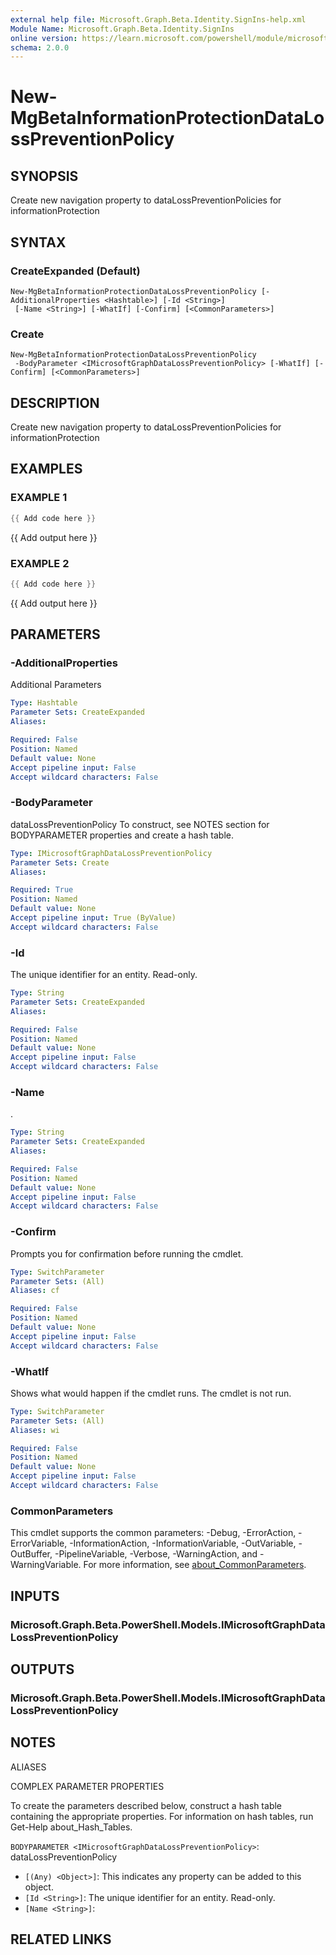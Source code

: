 ```yaml
---
external help file: Microsoft.Graph.Beta.Identity.SignIns-help.xml
Module Name: Microsoft.Graph.Beta.Identity.SignIns
online version: https://learn.microsoft.com/powershell/module/microsoft.graph.beta.identity.signins/new-mgbetainformationprotectiondatalosspreventionpolicy
schema: 2.0.0
---
```


# New-MgBetaInformationProtectionDataLossPreventionPolicy

## SYNOPSIS
Create new navigation property to dataLossPreventionPolicies for informationProtection

## SYNTAX

### CreateExpanded (Default)
```
New-MgBetaInformationProtectionDataLossPreventionPolicy [-AdditionalProperties <Hashtable>] [-Id <String>]
 [-Name <String>] [-WhatIf] [-Confirm] [<CommonParameters>]
```

### Create
```
New-MgBetaInformationProtectionDataLossPreventionPolicy
 -BodyParameter <IMicrosoftGraphDataLossPreventionPolicy> [-WhatIf] [-Confirm] [<CommonParameters>]
```

## DESCRIPTION
Create new navigation property to dataLossPreventionPolicies for informationProtection

## EXAMPLES

### EXAMPLE 1
```powershell
{{ Add code here }}
```

{{ Add output here }}

### EXAMPLE 2
```powershell
{{ Add code here }}
```

{{ Add output here }}

## PARAMETERS

### -AdditionalProperties
Additional Parameters

```yaml
Type: Hashtable
Parameter Sets: CreateExpanded
Aliases:

Required: False
Position: Named
Default value: None
Accept pipeline input: False
Accept wildcard characters: False
```

### -BodyParameter
dataLossPreventionPolicy
To construct, see NOTES section for BODYPARAMETER properties and create a hash table.

```yaml
Type: IMicrosoftGraphDataLossPreventionPolicy
Parameter Sets: Create
Aliases:

Required: True
Position: Named
Default value: None
Accept pipeline input: True (ByValue)
Accept wildcard characters: False
```

### -Id
The unique identifier for an entity.
Read-only.

```yaml
Type: String
Parameter Sets: CreateExpanded
Aliases:

Required: False
Position: Named
Default value: None
Accept pipeline input: False
Accept wildcard characters: False
```

### -Name
.

```yaml
Type: String
Parameter Sets: CreateExpanded
Aliases:

Required: False
Position: Named
Default value: None
Accept pipeline input: False
Accept wildcard characters: False
```

### -Confirm
Prompts you for confirmation before running the cmdlet.

```yaml
Type: SwitchParameter
Parameter Sets: (All)
Aliases: cf

Required: False
Position: Named
Default value: None
Accept pipeline input: False
Accept wildcard characters: False
```

### -WhatIf
Shows what would happen if the cmdlet runs.
The cmdlet is not run.

```yaml
Type: SwitchParameter
Parameter Sets: (All)
Aliases: wi

Required: False
Position: Named
Default value: None
Accept pipeline input: False
Accept wildcard characters: False
```

### CommonParameters
This cmdlet supports the common parameters: -Debug, -ErrorAction, -ErrorVariable, -InformationAction, -InformationVariable, -OutVariable, -OutBuffer, -PipelineVariable, -Verbose, -WarningAction, and -WarningVariable. For more information, see [about_CommonParameters](http://go.microsoft.com/fwlink/?LinkID=113216).

## INPUTS

### Microsoft.Graph.Beta.PowerShell.Models.IMicrosoftGraphDataLossPreventionPolicy
## OUTPUTS

### Microsoft.Graph.Beta.PowerShell.Models.IMicrosoftGraphDataLossPreventionPolicy
## NOTES

ALIASES

COMPLEX PARAMETER PROPERTIES

To create the parameters described below, construct a hash table containing the appropriate properties. For information on hash tables, run Get-Help about_Hash_Tables.


`BODYPARAMETER <IMicrosoftGraphDataLossPreventionPolicy>`: dataLossPreventionPolicy
  - `[(Any) <Object>]`: This indicates any property can be added to this object.
  - `[Id <String>]`: The unique identifier for an entity. Read-only.
  - `[Name <String>]`: 

## RELATED LINKS
